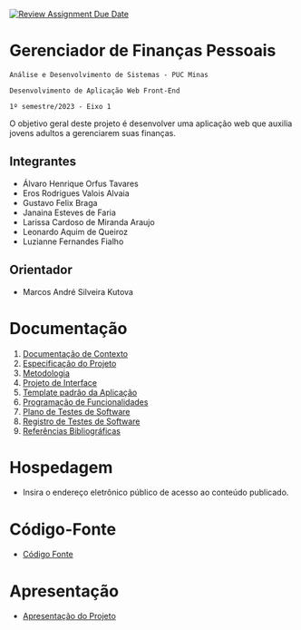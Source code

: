 [![Review Assignment Due Date](https://classroom.github.com/assets/deadline-readme-button-24ddc0f5d75046c5622901739e7c5dd533143b0c8e959d652212380cedb1ea36.svg)](https://classroom.github.com/a/teYJD0R3)
# Gerenciador de Finanças Pessoais

`Análise e Desenvolvimento de Sistemas - PUC Minas`

`Desenvolvimento de Aplicação Web Front-End`

`1º semestre/2023 - Eixo 1`

O objetivo geral deste projeto é desenvolver uma aplicação web que auxilia jovens adultos a gerenciarem suas finanças.

## Integrantes

* Álvaro Henrique Orfus Tavares
* Eros Rodrigues Valois Alvaia
* Gustavo Felix Braga
* Janaina Esteves de Faria
* Larissa Cardoso de Miranda Araujo
* Leonardo Aquim de Queiroz
* Luzianne Fernandes Fialho

## Orientador

* Marcos André Silveira Kutova

# Documentação

<ol>
<li><a href="documentos/01-Documentação de Contexto.md"> Documentação de Contexto</a></li>
<li><a href="documentos/02-Especificação do Projeto.md"> Especificação do Projeto</a></li>
<li><a href="documentos/03-Metodologia.md"> Metodologia</a></li>
<li><a href="documentos/04-Projeto de Interface.md"> Projeto de Interface</a></li>
<li><a href="documentos/05-Template padrão da Aplicação.md"> Template padrão da Aplicação</a></li>
<li><a href="documentos/06-Programação de Funcionalidades.md"> Programação de Funcionalidades</a></li>
<li><a href="documentos/07-Plano de Testes de Software.md"> Plano de Testes de Software</a></li>
<li><a href="documentos/08-Registro de Testes de Software.md"> Registro de Testes de Software</a></li>
<li><a href="documentos/09-Referências Bibliográficas.md"> Referências Bibliográficas</a></li>
</ol>

# Hospedagem

* Insira o endereço eletrônico público de acesso ao conteúdo publicado. 

# Código-Fonte

* <a href="codigo-fonte/README.md">Código Fonte</a>

# Apresentação

* <a href="apresentacao/README.md">Apresentação do Projeto</a>
